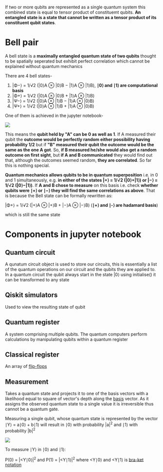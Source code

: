 If two or more qubits are represented as a single quantum system this combined state is equal to tensor product of constituemt qubits. **An entangled state is a state that cannot be written as a tensor product of its constituent qubit states**.

# Bell pair

A bell state is a **maximally entangled quantum state of two qubits** thought to be spatially seperated but exhibit perfect correlation which cannot be explained without quantum mechanics

There are 4 bell states-

1. |Φ−⟩ = 1/√2 (|0⟩A ⊗ |0⟩B − |1⟩A ⊗ |1⟩B), **∣0⟩ and ∣1⟩ are computational basis**
2. |Φ+⟩ = 1/√2 (|0⟩A ⊗ |0⟩B + |1⟩A ⊗ |1⟩B)
3. |Ψ−⟩ = 1/√2 (|0⟩A ⊗ |1⟩B − |1⟩A ⊗ |0⟩B)
4. |Ψ+⟩ = 1/√2 (|0⟩A ⊗ |1⟩B + |1⟩A ⊗ |0⟩B)

One of them is achieved in the jupyter notebook-

![](https://upload.wikimedia.org/wikipedia/commons/thumb/f/fc/The_Hadamard-CNOT_transform_on_the_zero-state.png/400px-The_Hadamard-CNOT_transform_on_the_zero-state.png)

This means the **qubit held by "A" can be 0 as well as 1**. If A measured their qubit the **outcome would be perfectly random either possibility having probability 1/2** but if **"B" measured their qubit the outcome would be the same as the one A got**. So, **if B measured he/she would also get a random outcome on first sight**, but **if A and B communicated** they would find out that, although the outcomes seemed random, **they are correlated**. So far this is nothing special.

**Quantum mechanics allows qubits to be in quantum superposition** i.e. in 0 and 1 simultaneously, e.g. **in either of the states |+⟩ = 1/√2 (|0⟩+|1⟩) or |−⟩ = 1/√2 (|0⟩−|1⟩)**. If **A and B chose to measure** on this basis i.e. check **whether qubits were ∣+⟩ or ∣−⟩ they will find the same correlations as above**. That is because the Bell state can be formally rewritten as: 

|Φ+⟩ = 1/√2 (|+⟩A ⊗ |+⟩B + |−⟩A ⊗ |−⟩B) (**∣+⟩ and ∣-⟩ are hadamard basis**) 

which is still the same state

# Components in jupyter notebook

## Quantum circuit

A qunatum circuit object is used to store our circuits,  this is essentially a list of the quantum operations on our circuit and the qubits they are applied to. In a quantum circuit the qubit always start in the state |0⟩ using initialise() it can be transformed to any state

## Qiskit simulators

Used to view the resulting state of qubit

## Quantum register

A system comprising multiple qubits. The quantum computers perform calculations by manipulating qubits within a quantum register

## Classical register

An array of [flip-flops](https://en.wikipedia.org/wiki/Flip-flop_(electronics))

## Measurement

Takes a quantum state and projects it to one of the basis vectors with a likelihood equal to square of vector's depth along the [basis](https://www.quantum-inspire.com/kbase/qubit-basis-states/) vector. As it assigns the observed quantum state to a single value it is irreversible thus cannot be a quantum gate.

Measuring a single qubit, whose quantum state is represented by the vector ∣Y⟩ = a∣0⟩ + b∣1⟩ will result in ∣0⟩ with probability |a|<sup>2</sup> and ∣1⟩ with probability |b|<sup>2</sup>

![](https://miro.medium.com/max/1200/1*wEVOl6Cqr7_JtyfXcQCezQ.png)

To measure ∣Y⟩ in ∣0⟩ and ∣1⟩:

P(0) = |<Y∣0⟩|<sup>2</sup> and P(1) = |<Y∣1⟩|<sup>2</sup> where <Y∣0⟩ and <Y∣1⟩ is [bra-ket notation](https://www.youtube.com/watch?v=ctXDXABJRtg)
